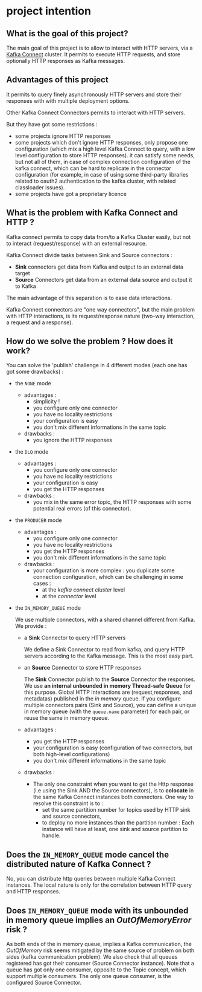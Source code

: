 # project intention

## What is the goal of this project?

The main goal of this project is to allow to interact with HTTP servers, via a [Kafka Connect](https://docs.confluent.io/platform/current/connect/index.html)
cluster.
It permits to execute HTTP requests, and store optionally HTTP responses as Kafka messages.

## Advantages of this project

It permits to query finely asynchronously HTTP servers and store their responses with with multiple deployment options.

Other Kafka Connect Connectors permits to interact with HTTP servers.

But they have got some restrictions :

- some projects ignore HTTP responses
- some projects which don't ignore HTTP responses, only propose one configuration (which mix a high level Kafka Connect  to query, with a low level configuration to store HTTP responses).
 it can satisfy some needs, but not all of them, in case of complex connection configuration of the kafka connect, which can be hard to replicate in the connector configuration 
  (for example, in case of using some third-party libraries related to oauth2 authentication to the kafka cluster, with related classloader issues).  
- some projects have got a proprietary licence


## What is the problem with Kafka Connect and HTTP ?

Kafka connect permits to copy data from/to a Kafka Cluster easily, but not to interact (request/response) with an external resource.

Kafka Connect divide tasks between Sink and
Source connectors :

- **Sink** connectors get data from Kafka and output to an external data target
- **Source** Connectors get data from an external data source and output it to Kafka

The main advantage of this separation is to ease data interactions.

Kafka Connect connectors are "one way connectors", but the main problem with HTTP interactions, is its request/response nature (two-way interaction, a request and a response).


## How do we solve the problem ? How does it work?

You can solve the 'publish' challenge in 4 different modes (each one has got some drawbacks) :

 - the `NONE` mode
    - advantages :
      - simplicity !
      - you configure only one connector
      - you have no locality restrictions
      - your configuration is easy
      - you don't mix different informations in the same topic
    - drawbacks :
      - you ignore the HTTP responses
      
 - the `DLQ` mode
   - advantages :
     - you configure only one connector
     - you have no locality restrictions
     - your configuration is easy
     - you get the HTTP responses
   - drawbacks :
     - you mix in the same error topic, the HTTP responses with some potential real errors (of this connector).
     
- the `PRODUCER` mode
  - advantages :
    - you configure only one connector
    - you have no locality restrictions
    - you get the HTTP responses
    - you don't mix different informations in the same topic
  - drawbacks :
    - your configuration is more complex : you duplicate some connection configuration, which can be challenging in some cases :
      - at the _kafka connect cluster_ level
      - at the _connector_ level
- the `IN_MEMORY_QUEUE` mode 

  We use multiple connectors, with a shared channel different from Kafka. We provide :

  - a **Sink** Connector to query HTTP servers

    We define a Sink Connector to read from kafka, and query HTTP servers according to the Kafka message. This is the most easy part.
  
  - an **Source** Connector to store HTTP responses

    The **Sink** Connector publish to the **Source** Connector the responses.
    We use **an internal unbounded in memory Thread-safe Queue** for this purpose. Global HTTP interactions are (request,responses,
    and metadatas) published in the *in memory* queue. If you configure multiple connectors pairs (Sink and Source),
    you can define a unique in memory queue (with the `queue.name` parameter) for each pair, or reuse the same in memory queue.

  - advantages :
    - you get the HTTP responses
    - your configuration is easy (configuration of two connectors, but both high-level configurations)  
    - you don't mix different informations in the same topic
  - drawbacks :
    - The only one constraint when you want to get the Http response (i.e using the Sink AND the Source connectors), is to
      **colocate** in the same Kafka Connect instances both connectors.
      One way to resolve this constraint is to :
      - set the same partition number for topics used by HTTP sink and source connectors,
      - to deploy no more instances than the partition number :
        Each instance will have at least, one sink and source partition to handle.

## Does the `IN_MEMORY_QUEUE` mode cancel the distributed nature of Kafka Connect ?

No, you can distribute http queries between multiple Kafka Connect instances. The local nature is only for
the correlation between HTTP query and HTTP responses.

## Does `IN_MEMORY_QUEUE` mode with its unbounded in memory queue implies an *OutOfMemoryError* risk ?

As both ends of the in memory queue, implies a Kafka communication, the *OutOfMemory* risk seems mitigated
by the same source of problem on both sides (kafka communication problem).
We also check that all queues registered has got their consumer (Source Connector instance).
Note that a queue has got only one consumer, opposite to the Topic concept, which support multiple consumers.
The only one queue consumer, is the configured Source Connector.



